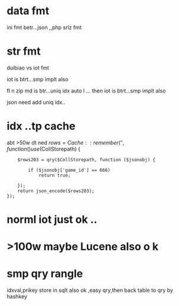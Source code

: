


# data fmt

ini fmt betr...json ,,php srlz fmt 


# str fmt 

duibiao vs iot fmt

iot is btrt...smp implt also 

fl n zip md is btr...uniq idx auto l ...
then  iot is btrt...smp implt also

json need add uniq idx..


# idx ..tp cache

abt >50w dt ned 
$rows = Cache::remember(' ', function () use ($CollStorepath) {

        $rows203 = qry($CollStorepath, function ($jsonobj) {

            if ($jsonobj['game_id'] == 666)
                return true;

        });
        return json_encode($rows203);
    });



# norml iot just ok ..

# >100w  maybe   Lucene also o k

# smp qry rangle 

idxval,prikey   store in sqlt also ok ,easy qry,then back table to qry by hashkey